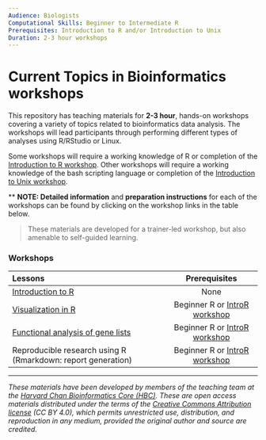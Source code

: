 ```yaml
---
Audience: Biologists
Computational Skills: Beginner to Intermediate R
Prerequisites: Introduction to R and/or Introduction to Unix
Duration: 2-3 hour workshops
---
```



# Current Topics in Bioinformatics workshops

This repository has teaching materials for **2-3 hour**, hands-on workshops covering a variety of topics related to bioinformatics data analysis. The workshops will lead participants through performing different types of analyses using R/RStudio or Linux. 

Some workshops will require a working knowledge of R or completion of the [Introduction to R workshop](https://github.com/hbctraining/Intro-to-R). Other workshops will require a working knowledge of the bash scripting language or completion of the [Introduction to Unix workshop](https://github.com/hbctraining/Intro-to-Unix).

** **NOTE: Detailed information** and **preparation instructions** for each of the workshops can be found by clicking on the workshop links in the table below.

> These materials are developed for a trainer-led workshop, but also amenable to self-guided learning.

### Workshops

| Lessons        | Prerequisites |
|:---------------|:-------------:|
| [Introduction to R](https://github.com/hbctraining/Training-modules/tree/master/IntroR_ggplot2) | None |
| [Visualization in R](https://github.com/hbctraining/Training-modules/tree/master/Visualization_in_R) | Beginner R or [IntroR workshop](https://github.com/hbctraining/Intro-to-R) |
| [Functional analysis of gene lists](https://github.com/hbctraining/Training-modules/tree/master/DGE-functional-analysis) | Beginner R or [IntroR workshop](https://github.com/hbctraining/Intro-to-R) |
| Reproducible research using R (Rmarkdown: report generation) | Beginner R or [IntroR workshop](https://github.com/hbctraining/Intro-to-R) |

***

*These materials have been developed by members of the teaching team at the [Harvard Chan Bioinformatics Core (HBC)](http://bioinformatics.sph.harvard.edu/). These are open access materials distributed under the terms of the [Creative Commons Attribution license](https://creativecommons.org/licenses/by/4.0/) (CC BY 4.0), which permits unrestricted use, distribution, and reproduction in any medium, provided the original author and source are credited.*
